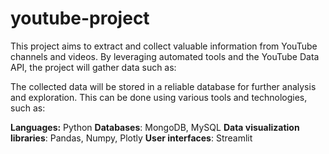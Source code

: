 # youtube-project
This project aims to extract and collect valuable information from YouTube channels and videos. By leveraging automated tools and the YouTube Data API, the project will gather data such as:

The collected data will be stored in a reliable database for further analysis and exploration. This can be done using various tools and technologies, such as:

**Languages:** Python
**Databases**: MongoDB, MySQL
**Data visualization libraries**: Pandas, Numpy, Plotly
**User interfaces**: Streamlit
 





